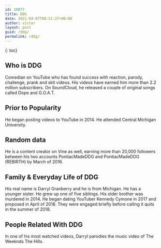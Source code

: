 ```yaml
---
id: 10877
title: DDG
date: 2021-04-07T08:51:27+00:00
author: victor
layout: post
guid: /ddg/
permalink: /ddg/
---
```



{: toc}


## Who is DDG



Comedian on YouTube who has found success with reaction, parody, challenge, prank and skit videos. His videos have earned him more than 2.2 million subscribers. On SoundCloud, he released a couple of original songs called Dope and G.O.A.T.

                
                
                
## Prior to Popularity



He began posting videos to YouTube in 2014. He attended Central Michigan University.

                
                
                
## Random data



He is a content creator on Vine as well, earning more than 20,000 followers between his two accounts PontiacMadeDDG and PontiacMadeDDG (REBIRTH) by March of 2016.

                
                
                
## Family & Everyday Life of DDG



His real name is Darryl Granberry and he is from Michigan. He has a younger sister. He grew up one of five siblings. His older brother was murdered in 2014. He began dating YouTuber Kennedy Cymone in 2017 and proposed in April of 2018. They were engaged briefly before calling it quits in the summer of 2018.

                
                
                
## People Related With DDG



In one of his most watched videos, Darryl parodies the music video of The Weeknds The Hills.

                
              
            
          
          
          